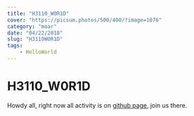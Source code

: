 ```yaml
---
title: "H3110_W0R1D"
cover: "https://picsum.photos/500/400/?image=1076"
category: "moar"
date: "04/22/2018"
slug: "H3110W0R1D"
tags:
    - HelloWorld
---
```


# H3110_W0R1D

Howdy all, right now all activity is on [github page](https://github.com/CardgameIndustries/), join us there.
